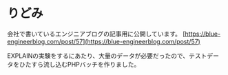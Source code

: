 # りどみ
会社で書いているエンジニアブログの記事用に公開しています。
[https://blue-engineerblog.com/post/57](https://blue-engineerblog.com/post/57)

EXPLAINの実験をするにあたり、大量のデータが必要だったので、テストデータをひたすら流し込むPHPバッチを作りました。